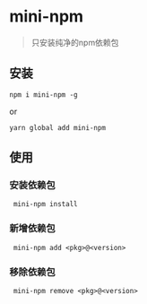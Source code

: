# mini-npm
> 只安装纯净的npm依赖包

## 安装
```shell
npm i mini-npm -g
```
or
```shell
yarn global add mini-npm
```

## 使用
### 安装依赖包
```shell
 mini-npm install
```

### 新增依赖包
```shell
 mini-npm add <pkg>@<version>
```

### 移除依赖包
```shell
 mini-npm remove <pkg>@<version>
```
